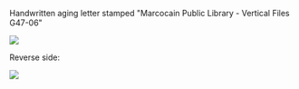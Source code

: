 Handwritten aging letter stamped "Marcocain Public Library - Vertical Files G47-06"

![](media/letter-obverse.jpg)

Reverse side:

![](media/letter-reverse.jpg)
